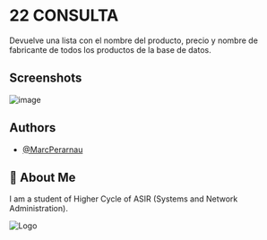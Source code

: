 # 22 CONSULTA

Devuelve una lista con el nombre del producto, precio y nombre de fabricante de todos los productos de la base de datos.

## Screenshots

![image](https://github.com/MarcPerarnau/MYSQL/assets/151735878/adb70ec3-b230-4f64-bbf0-5a53854939bb)

## Authors

- [@MarcPerarnau](https://github.com/MarcPerarnau)


## 🚀 About Me
I am a student of Higher Cycle of ASIR (Systems and Network Administration).


![Logo](https://github.com/MarcPerarnau/MV/assets/151735878/dbd36d50-971f-4147-8b66-0c489954895e)


